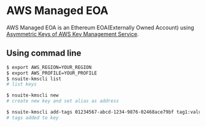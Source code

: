 # AWS Managed EOA
AWS Managed EOA is an Ethereum EOA(Externally Owned Account) using [Asymmetric Keys of AWS Key Management Service](https://docs.aws.amazon.com/kms/latest/developerguide/symmetric-asymmetric.html).

## Using commad line

```sh
$ export AWS_REGION=YOUR_REGION
$ export AWS_PROFILE=YOUR_PROFILE
$ nsuite-kmscli list
# list keys

$ nsuite-kmscli new
# create new key and set alias as address

$ nsuite-kmscli add-tags 01234567-abcd-1234-9876-02468ace79bf tag1:value1 tag2:value2
# tags added to key
```
